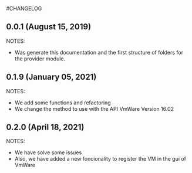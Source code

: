 #CHANGELOG

## 0.0.1 (August 15, 2019)

NOTES:

* Was generate this documentation and the first structure of folders for the provider module.

## 0.1.9 (January 05, 2021)

NOTES:

* We add some functions and refactoring
* We change the method to use with the API VmWare Version 16.02

## 0.2.0 (April 18, 2021)

NOTES:

* We have solve some issues
* Also, we have added a new foncionality to register the VM in the gui of VmWare